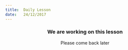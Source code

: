 ```yaml
---
title:  Daily Lesson
date:   24/12/2017
---
```


### <center>We are working on this lesson</center>
<center>Please come back later</center>